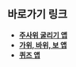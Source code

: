 ## 바로가기 링크

- [**주사위 굴리기 앱**](https://github.com/CodingVirus/Flutter_Study/tree/master/dice_roller)
- [**가위, 바위, 보 앱**](https://github.com/CodingVirus/Flutter_Study/tree/master/rsp_app)
- [**퀴즈 앱**](https://github.com/CodingVirus/Flutter_Study/tree/master/quiz_app)
